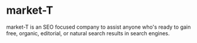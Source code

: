 # market-T
market-T is an SEO focused company to assist anyone  who's ready to gain  free, organic, editorial, or natural search results in search engines.
